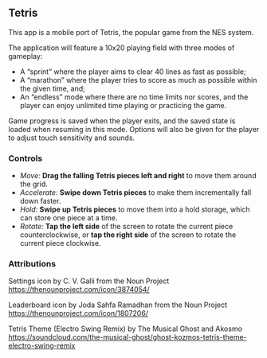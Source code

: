 ## Tetris
This app is a mobile port of Tetris, the popular game from the NES system. 

The application will feature a 10x20 playing field with three modes of gameplay: 

 - A “sprint” where the player aims to clear 40 lines as fast as possible;
 - A “marathon” where the player tries to score as much as possible within the given time, and;
 - An “endless” mode where there are no time limits nor scores, and the player can enjoy unlimited time playing or practicing the game.
 
Game progress is saved when the player exits, and the saved state is loaded when resuming in this mode. Options will also be given for the player to adjust touch sensitivity and sounds.

### Controls
 - *Move:* **Drag the falling Tetris pieces left and right** to move them around the grid.
 - *Accelerate:* **Swipe down Tetris pieces** to make them incrementally fall down faster.
 - *Hold:* **Swipe up Tetris pieces** to move them into a hold storage, which can store one piece at a time.
 - *Rotate:* **Tap the left side** of the screen to rotate the current piece counterclockwise, or **tap the right side** of the screen to rotate the current piece clockwise.

### Attributions
Settings icon by C. V. Galli from the Noun Project
https://thenounproject.com/icon/3874054/

Leaderboard icon by Joda Sahfa Ramadhan from the Noun Project
https://thenounproject.com/icon/1807206/

Tetris Theme (Electro Swing Remix) by The Musical Ghost and Akosmo
https://soundcloud.com/the-musical-ghost/ghost-kozmos-tetris-theme-electro-swing-remix